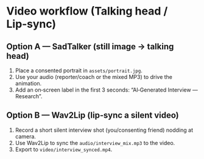 # Video workflow (Talking head / Lip‑sync)

## Option A — SadTalker (still image → talking head)
1. Place a consented portrait in `assets/portrait.jpg`.
2. Use your audio (reporter/coach or the mixed MP3) to drive the animation.
3. Add an on‑screen label in the first 3 seconds: “AI‑Generated Interview — Research”.

## Option B — Wav2Lip (lip‑sync a silent video)
1. Record a short silent interview shot (you/consenting friend) nodding at camera.
2. Use Wav2Lip to sync the `audio/interview_mix.mp3` to the video.
3. Export to `video/interview_synced.mp4`.

